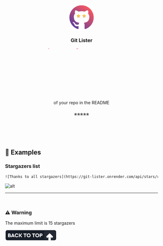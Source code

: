 <br />
<br />

<div align="center">

<div>
  <img src="./images/logo.png" width="80" />

  <h3>Git Lister</h3>
  <svg width="600" height="200">
    <defs>
      <linearGradient id="rainbow" x1="0" x2="0" y1="0" y2="100%" gradientUnits="userSpaceOnUse" >
        <stop stop-color="#FF5B99" offset="0%"/>
        <stop stop-color="#FF5447" offset="20%"/>
        <stop stop-color="#FF7B21" offset="40%"/>
        <stop stop-color="#EAFC37" offset="60%"/>
        <stop stop-color="#4FCB6B" offset="80%"/>
        <stop stop-color="#51F7FE" offset="100%"/> 
      </linearGradient>
    </defs>
    <text fill="url(#rainbow)">
      <tspan>A service that allows you to list stargazers</tspan>
      <br />
      <tspan>of your repo in the README</tspan>
    </text>
  </svg>
  
  #### ⭐⭐⭐⭐⭐

</div>

</div>

<br />
<br />
<br />




## 🔎 Examples

### Stargazers list
```html
![Thanks to all stargazers](https://git-lister.onrender.com/api/stars/reactplay/react-play?v&limit=7)
```

![alt](https://git-lister.onrender.com/api/stars/reactplay/react-play?v&limit=7)

---







<br />

### ⚠ Warning
The maximum limit is 15 stargazers

<a href="https://github.com/6km/git-lister#readme"><img src="./images/back-to-top.png"  /></a>
